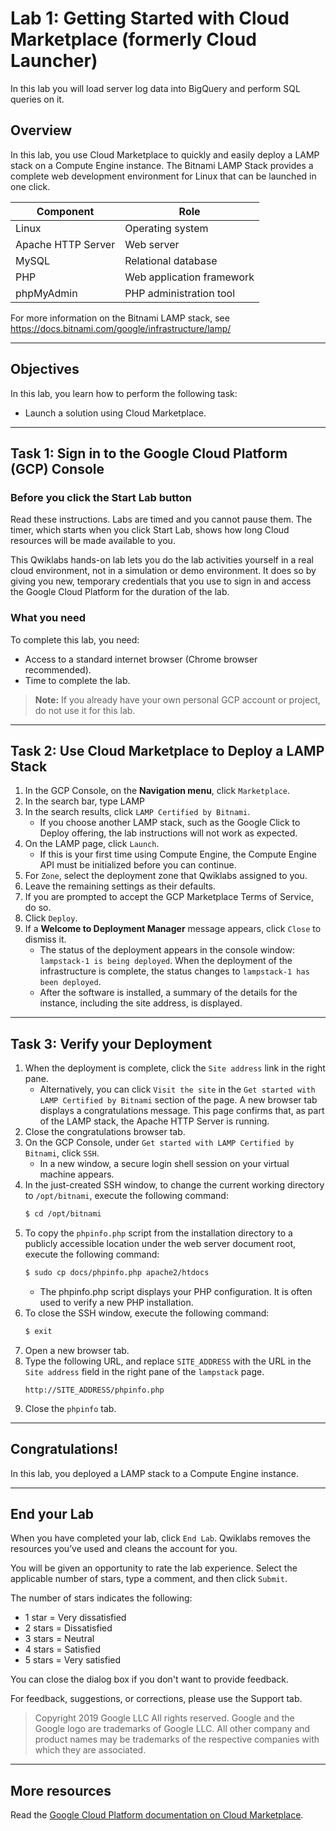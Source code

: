 # Lab 1: Getting Started with Cloud Marketplace (formerly Cloud Launcher)

In this lab you will load server log data into BigQuery and perform SQL queries on it.

## Overview

In this lab, you use Cloud Marketplace to quickly and easily deploy a LAMP stack on a Compute Engine instance. The Bitnami LAMP Stack provides a complete web development environment for Linux that can be launched in one click.

| Component	| Role |
|---|---|
| Linux	| Operating system |
| Apache HTTP Server | Web server |
| MySQL	| Relational database |
| PHP	| Web application framework |
| phpMyAdmin | PHP administration tool |

For more information on the Bitnami LAMP stack, see https://docs.bitnami.com/google/infrastructure/lamp/

---
## Objectives

In this lab, you learn how to perform the following task:

* Launch a solution using Cloud Marketplace.

---
## Task 1: Sign in to the Google Cloud Platform (GCP) Console

### Before you click the Start Lab button

Read these instructions. Labs are timed and you cannot pause them. The timer, which starts when you click Start Lab, shows how long Cloud resources will be made available to you.

This Qwiklabs hands-on lab lets you do the lab activities yourself in a real cloud environment, not in a simulation or demo environment. It does so by giving you new, temporary credentials that you use to sign in and access the Google Cloud Platform for the duration of the lab.

### What you need

To complete this lab, you need:

* Access to a standard internet browser (Chrome browser recommended).
* Time to complete the lab.

> **Note:** If you already have your own personal GCP account or project, do not use it for this lab.

---
## Task 2: Use Cloud Marketplace to Deploy a LAMP Stack

1. In the GCP Console, on the **Navigation menu**, click `Marketplace`.
2. In the search bar, type LAMP
3. In the search results, click `LAMP Certified by Bitnami`.
    * If you choose another LAMP stack, such as the Google Click to Deploy offering, the lab instructions will not work as expected.
4. On the LAMP page, click `Launch`.
    * If this is your first time using Compute Engine, the Compute Engine API must be initialized before you can continue.
5. For `Zone`, select the deployment zone that Qwiklabs assigned to you.
6. Leave the remaining settings as their defaults.
7. If you are prompted to accept the GCP Marketplace Terms of Service, do so.
8. Click `Deploy`.
9. If a **Welcome to Deployment Manager** message appears, click `Close` to dismiss it.
    * The status of the deployment appears in the console window: `lampstack-1 is being deployed`. When the deployment of the infrastructure is complete, the status changes to `lampstack-1 has been deployed`.
    * After the software is installed, a summary of the details for the instance, including the site address, is displayed.

---
## Task 3: Verify your Deployment

1. When the deployment is complete, click the `Site address` link in the right pane.
    * Alternatively, you can click `Visit the site` in the `Get started with LAMP Certified by Bitnami` section of the page. A new browser tab displays a congratulations message. This page confirms that, as part of the LAMP stack, the Apache HTTP Server is running.
2. Close the congratulations browser tab.
3. On the GCP Console, under `Get started with LAMP Certified by Bitnami`, click `SSH`.
    * In a new window, a secure login shell session on your virtual machine appears.
4. In the just-created SSH window, to change the current working directory to `/opt/bitnami`, execute the following command:
    ```bash
    $ cd /opt/bitnami
    ```
5. To copy the `phpinfo.php` script from the installation directory to a publicly accessible location under the web server document root, execute the following command:
    ```bash
    $ sudo cp docs/phpinfo.php apache2/htdocs
    ```
    * The phpinfo.php script displays your PHP configuration. It is often used to verify a new PHP installation.
6. To close the SSH window, execute the following command:
    ```bash
    $ exit
    ```
7. Open a new browser tab.
8. Type the following URL, and replace `SITE_ADDRESS` with the URL in the `Site address` field in the right pane of the `lampstack` page.
    ```
    http://SITE_ADDRESS/phpinfo.php
    ```
9. Close the `phpinfo` tab.

---
## Congratulations!

In this lab, you deployed a LAMP stack to a Compute Engine instance.

---
## End your Lab

When you have completed your lab, click `End Lab`. Qwiklabs removes the resources you’ve used and cleans the account for you.

You will be given an opportunity to rate the lab experience. Select the applicable number of stars, type a comment, and then click `Submit`.

The number of stars indicates the following:

* 1 star = Very dissatisfied
* 2 stars = Dissatisfied
* 3 stars = Neutral
* 4 stars = Satisfied
* 5 stars = Very satisfied

You can close the dialog box if you don't want to provide feedback.

For feedback, suggestions, or corrections, please use the Support tab.

> Copyright 2019 Google LLC All rights reserved. Google and the Google logo are trademarks of Google LLC. All other company and product names may be trademarks of the respective companies with which they are associated.

---
## More resources

Read the [Google Cloud Platform documentation on Cloud Marketplace](https://cloud.google.com/marketplace/docs/).
